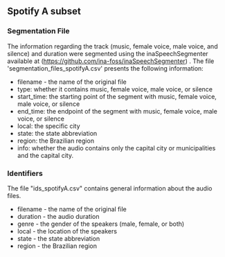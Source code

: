 <h2>Spotify A subset</h2>

<h3>Segmentation File</h3>

The information regarding the track (music, female voice, male voice, and silence) and duration were segmented using the inaSpeechSegmenter available at (https://github.com/ina-foss/inaSpeechSegmenter) . The file 'segmentation_files_spotifyA.csv' presents the following information:

- filename - the name of the original file
- type: whether it contains music, female voice, male voice, or silence
- start_time: the starting point of the segment with music, female voice, male voice, or silence
- end_time: the endpoint of the segment with music, female voice, male voice, or silence
- local: the specific city
- state: the state abbreviation
- region: the Brazilian region
- info: whether the audio contains only the capital city or municipalities and the capital city.

<h3>Identifiers</h3> 

The file "ids_spotifyA.csv" contains general information about the audio files.

- filename - the name of the original file
- duration - the audio duration
- genre - the gender of the speakers (male, female, or both)
- local - the location of the speakers
- state - the state abbreviation
- region - the Brazilian region
